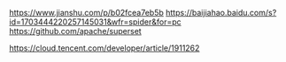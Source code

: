 https://www.jianshu.com/p/b02fcea7eb5b
https://baijiahao.baidu.com/s?id=1703444220257145031&wfr=spider&for=pc
https://github.com/apache/superset


https://cloud.tencent.com/developer/article/1911262
